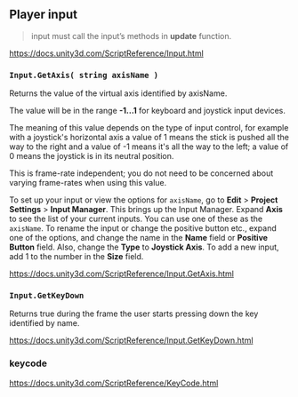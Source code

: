 ## Player input

> input must call the input’s methods in **update** function.


https://docs.unity3d.com/ScriptReference/Input.html


### `Input.GetAxis( string axisName )`
Returns the value of the virtual axis identified by axisName.

The value will be in the range **-1...1** for keyboard and joystick input devices.

The meaning of this value depends on the type of input control, for example with a joystick's horizontal axis a value of 1 means the stick is pushed all the way to the right and a value of -1 means it's all the way to the left; a value of 0 means the joystick is in its neutral position.

This is frame-rate independent; you do not need to be concerned about varying frame-rates when using this value.  
  
To set up your input or view the options for `axisName`, go to **Edit** > **Project Settings** > **Input Manager**. This brings up the Input Manager. Expand **Axis** to see the list of your current inputs. You can use one of these as the `axisName`. To rename the input or change the positive button etc., expand one of the options, and change the name in the **Name** field or **Positive Button** field. Also, change the **Type** to **Joystick Axis**. To add a new input, add 1 to the number in the **Size** field.


https://docs.unity3d.com/ScriptReference/Input.GetAxis.html



### `Input.GetKeyDown`

Returns true during the frame the user starts pressing down the key identified by name.

https://docs.unity3d.com/ScriptReference/Input.GetKeyDown.html


### keycode

https://docs.unity3d.com/ScriptReference/KeyCode.html




